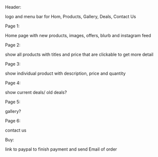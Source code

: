 Header: 

logo and menu bar for Hom, Products, Gallery, Deals, Contact Us

Page 1: 

Home page with new products, images, offers, blurb and instagram feed

Page 2:

show all products with titles and price that are clickable to get more detail 

Page 3: 

show individual product with description, price and quantity

Page 4: 

show current deals/ old deals? 

Page 5: 

gallery?

Page 6:

contact us

Buy: 

link to paypal to finish payment and send Email of order
